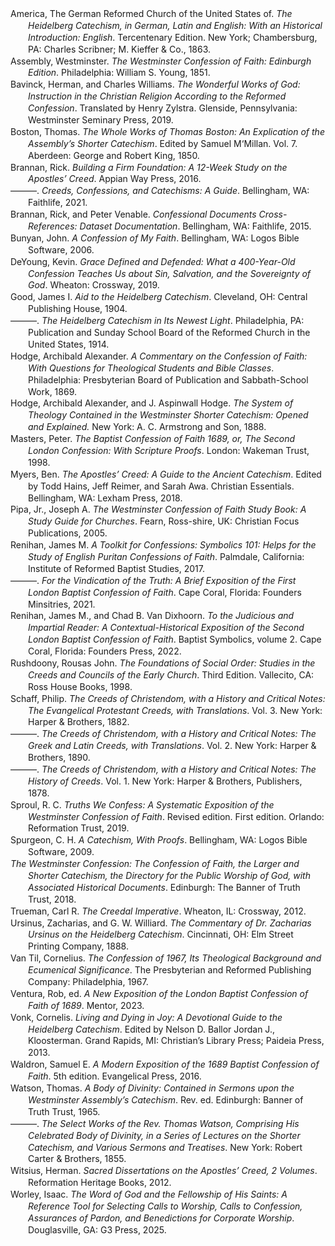 
<div class="csl-bib-body" style="line-height: 1.35; margin-left: 2em; text-indent:-2em;">
  <div class="csl-entry">America, The German Reformed Church of the United States of. <i>The Heidelberg Catechism, in German, Latin and English: With an Historical Introduction: English</i>. Tercentenary Edition. New York; Chambersburg, PA: Charles Scribner; M. Kieffer &amp; Co., 1863.</div>
  <span class="Z3988" title="url_ver=Z39.88-2004&amp;ctx_ver=Z39.88-2004&amp;rfr_id=info%3Asid%2Fzotero.org%3A2&amp;rft_val_fmt=info%3Aofi%2Ffmt%3Akev%3Amtx%3Abook&amp;rft.genre=book&amp;rft.btitle=The%20Heidelberg%20Catechism%2C%20in%20German%2C%20Latin%20and%20English%3A%20With%20an%20Historical%20Introduction%3A%20English&amp;rft.place=New%20York%3B%20Chambersburg%2C%20PA&amp;rft.publisher=Charles%20Scribner%3B%20M.%20Kieffer%20%26%20Co.&amp;rft.edition=Tercentenary%20Edition&amp;rft.aufirst=The%20German%20Reformed%20Church%20of%20the%20United%20States%20of&amp;rft.aulast=America&amp;rft.au=The%20German%20Reformed%20Church%20of%20the%20United%20States%20of%20America&amp;rft.date=1863"></span>
  <div class="csl-entry">Assembly, Westminster. <i>The Westminster Confession of Faith: Edinburgh Edition</i>. Philadelphia: William S. Young, 1851.</div>
  <span class="Z3988" title="url_ver=Z39.88-2004&amp;ctx_ver=Z39.88-2004&amp;rfr_id=info%3Asid%2Fzotero.org%3A2&amp;rft_val_fmt=info%3Aofi%2Ffmt%3Akev%3Amtx%3Abook&amp;rft.genre=book&amp;rft.btitle=The%20Westminster%20Confession%20of%20Faith%3A%20Edinburgh%20Edition&amp;rft.place=Philadelphia&amp;rft.publisher=William%20S.%20Young&amp;rft.aufirst=Westminster&amp;rft.aulast=Assembly&amp;rft.au=Westminster%20Assembly&amp;rft.date=1851"></span>
  <div class="csl-entry">Bavinck, Herman, and Charles Williams. <i>The Wonderful Works of God: Instruction in the Christian Religion According to the Reformed Confession</i>. Translated by Henry Zylstra. Glenside, Pennsylvania: Westminster Seminary Press, 2019.</div>
  <span class="Z3988" title="url_ver=Z39.88-2004&amp;ctx_ver=Z39.88-2004&amp;rfr_id=info%3Asid%2Fzotero.org%3A2&amp;rft_id=urn%3Aisbn%3A978-1-7336272-2-1&amp;rft_val_fmt=info%3Aofi%2Ffmt%3Akev%3Amtx%3Abook&amp;rft.genre=book&amp;rft.btitle=The%20wonderful%20works%20of%20God%3A%20instruction%20in%20the%20Christian%20religion%20according%20to%20the%20Reformed%20Confession&amp;rft.place=Glenside%2C%20Pennsylvania&amp;rft.publisher=Westminster%20Seminary%20Press&amp;rft.aufirst=Herman&amp;rft.aulast=Bavinck&amp;rft.au=Herman%20Bavinck&amp;rft.au=Henry%20Zylstra&amp;rft.au=R.%20Carlton%20Wynne&amp;rft.au=Charles%20Williams&amp;rft.date=2019&amp;rft.isbn=978-1-7336272-2-1&amp;rft.language=eng"></span>
  <div class="csl-entry">Boston, Thomas. <i>The Whole Works of Thomas Boston: An Explication of the Assembly’s Shorter Catechism</i>. Edited by Samuel M‘Millan. Vol. 7. Aberdeen: George and Robert King, 1850.</div>
  <span class="Z3988" title="url_ver=Z39.88-2004&amp;ctx_ver=Z39.88-2004&amp;rfr_id=info%3Asid%2Fzotero.org%3A2&amp;rft_val_fmt=info%3Aofi%2Ffmt%3Akev%3Amtx%3Abook&amp;rft.genre=book&amp;rft.btitle=The%20Whole%20Works%20of%20Thomas%20Boston%3A%20An%20Explication%20of%20the%20Assembly%E2%80%99s%20Shorter%20Catechism&amp;rft.place=Aberdeen&amp;rft.publisher=George%20and%20Robert%20King&amp;rft.aufirst=Thomas&amp;rft.aulast=Boston&amp;rft.au=Thomas%20Boston&amp;rft.au=Samuel%20M%E2%80%98Millan&amp;rft.date=1850"></span>
  <div class="csl-entry">Brannan, Rick. <i>Building a Firm Foundation: A 12-Week Study on the Apostles’ Creed</i>. Appian Way Press, 2016.</div>
  <span class="Z3988" title="url_ver=Z39.88-2004&amp;ctx_ver=Z39.88-2004&amp;rfr_id=info%3Asid%2Fzotero.org%3A2&amp;rft_val_fmt=info%3Aofi%2Ffmt%3Akev%3Amtx%3Abook&amp;rft.genre=book&amp;rft.btitle=Building%20a%20Firm%20Foundation%3A%20A%2012-Week%20Study%20on%20the%20Apostles%E2%80%99%20Creed&amp;rft.publisher=Appian%20Way%20Press&amp;rft.aufirst=Rick&amp;rft.aulast=Brannan&amp;rft.au=Rick%20Brannan&amp;rft.date=2016"></span>
  <div class="csl-entry">———. <i>Creeds, Confessions, and Catechisms: A Guide</i>. Bellingham, WA: Faithlife, 2021.</div>
  <span class="Z3988" title="url_ver=Z39.88-2004&amp;ctx_ver=Z39.88-2004&amp;rfr_id=info%3Asid%2Fzotero.org%3A2&amp;rft_val_fmt=info%3Aofi%2Ffmt%3Akev%3Amtx%3Abook&amp;rft.genre=book&amp;rft.btitle=Creeds%2C%20Confessions%2C%20and%20Catechisms%3A%20A%20Guide&amp;rft.place=Bellingham%2C%20WA&amp;rft.publisher=Faithlife&amp;rft.aufirst=Rick&amp;rft.aulast=Brannan&amp;rft.au=Rick%20Brannan&amp;rft.date=2021"></span>
  <div class="csl-entry">Brannan, Rick, and Peter Venable. <i>Confessional Documents Cross-References: Dataset Documentation</i>. Bellingham, WA: Faithlife, 2015.</div>
  <span class="Z3988" title="url_ver=Z39.88-2004&amp;ctx_ver=Z39.88-2004&amp;rfr_id=info%3Asid%2Fzotero.org%3A2&amp;rft_val_fmt=info%3Aofi%2Ffmt%3Akev%3Amtx%3Abook&amp;rft.genre=book&amp;rft.btitle=Confessional%20Documents%20Cross-References%3A%20Dataset%20Documentation&amp;rft.place=Bellingham%2C%20WA&amp;rft.publisher=Faithlife&amp;rft.aufirst=Rick&amp;rft.aulast=Brannan&amp;rft.au=Rick%20Brannan&amp;rft.au=Peter%20Venable&amp;rft.date=2015"></span>
  <div class="csl-entry">Bunyan, John. <i>A Confession of My Faith</i>. Bellingham, WA: Logos Bible Software, 2006.</div>
  <span class="Z3988" title="url_ver=Z39.88-2004&amp;ctx_ver=Z39.88-2004&amp;rfr_id=info%3Asid%2Fzotero.org%3A2&amp;rft_val_fmt=info%3Aofi%2Ffmt%3Akev%3Amtx%3Abook&amp;rft.genre=book&amp;rft.btitle=A%20Confession%20of%20My%20Faith&amp;rft.place=Bellingham%2C%20WA&amp;rft.publisher=Logos%20Bible%20Software&amp;rft.aufirst=John&amp;rft.aulast=Bunyan&amp;rft.au=John%20Bunyan&amp;rft.date=2006"></span>
  <div class="csl-entry">DeYoung, Kevin. <i>Grace Defined and Defended: What a 400-Year-Old Confession Teaches Us about Sin, Salvation, and the Sovereignty of God</i>. Wheaton: Crossway, 2019.</div>
  <span class="Z3988" title="url_ver=Z39.88-2004&amp;ctx_ver=Z39.88-2004&amp;rfr_id=info%3Asid%2Fzotero.org%3A2&amp;rft_id=urn%3Aisbn%3A978-1-4335-6439-0&amp;rft_val_fmt=info%3Aofi%2Ffmt%3Akev%3Amtx%3Abook&amp;rft.genre=book&amp;rft.btitle=Grace%20Defined%20and%20Defended%3A%20What%20a%20400-Year-Old%20Confession%20Teaches%20Us%20about%20Sin%2C%20Salvation%2C%20and%20the%20Sovereignty%20of%20God&amp;rft.place=Wheaton&amp;rft.publisher=Crossway&amp;rft.aufirst=Kevin&amp;rft.aulast=DeYoung&amp;rft.au=Kevin%20DeYoung&amp;rft.date=2019-04-22&amp;rft.tpages=144&amp;rft.isbn=978-1-4335-6439-0&amp;rft.language=English"></span>
  <div class="csl-entry">Good, James I. <i>Aid to the Heidelberg Catechism</i>. Cleveland, OH: Central Publishing House, 1904.</div>
  <span class="Z3988" title="url_ver=Z39.88-2004&amp;ctx_ver=Z39.88-2004&amp;rfr_id=info%3Asid%2Fzotero.org%3A2&amp;rft_val_fmt=info%3Aofi%2Ffmt%3Akev%3Amtx%3Abook&amp;rft.genre=book&amp;rft.btitle=Aid%20to%20the%20Heidelberg%20Catechism&amp;rft.place=Cleveland%2C%20OH&amp;rft.publisher=Central%20Publishing%20House&amp;rft.aufirst=James%20I.&amp;rft.aulast=Good&amp;rft.au=James%20I.%20Good&amp;rft.date=1904"></span>
  <div class="csl-entry">———. <i>The Heidelberg Catechism in Its Newest Light</i>. Philadelphia, PA: Publication and Sunday School Board of the Reformed Church in the United States, 1914.</div>
  <span class="Z3988" title="url_ver=Z39.88-2004&amp;ctx_ver=Z39.88-2004&amp;rfr_id=info%3Asid%2Fzotero.org%3A2&amp;rft_val_fmt=info%3Aofi%2Ffmt%3Akev%3Amtx%3Abook&amp;rft.genre=book&amp;rft.btitle=The%20Heidelberg%20Catechism%20in%20Its%20Newest%20Light&amp;rft.place=Philadelphia%2C%20PA&amp;rft.publisher=Publication%20and%20Sunday%20School%20Board%20of%20the%20Reformed%20Church%20in%20the%20United%20States&amp;rft.aufirst=James%20I.&amp;rft.aulast=Good&amp;rft.au=James%20I.%20Good&amp;rft.date=1914"></span>
  <div class="csl-entry">Hodge, Archibald Alexander. <i>A Commentary on the Confession of Faith: With Questions for Theological Students and Bible Classes</i>. Philadelphia: Presbyterian Board of Publication and Sabbath-School Work, 1869.</div>
  <span class="Z3988" title="url_ver=Z39.88-2004&amp;ctx_ver=Z39.88-2004&amp;rfr_id=info%3Asid%2Fzotero.org%3A2&amp;rft_val_fmt=info%3Aofi%2Ffmt%3Akev%3Amtx%3Abook&amp;rft.genre=book&amp;rft.btitle=A%20commentary%20on%20the%20confession%20of%20faith%3A%20With%20questions%20for%20theological%20students%20and%20Bible%20Classes&amp;rft.place=Philadelphia&amp;rft.publisher=Presbyterian%20Board%20of%20Publication%20and%20Sabbath-School%20Work&amp;rft.aufirst=Archibald%20Alexander&amp;rft.aulast=Hodge&amp;rft.au=Archibald%20Alexander%20Hodge&amp;rft.date=1869"></span>
  <div class="csl-entry">Hodge, Archibald Alexander, and J. Aspinwall Hodge. <i>The System of Theology Contained in the Westminster Shorter Catechism: Opened and Explained.</i> New York: A. C. Armstrong and Son, 1888.</div>
  <span class="Z3988" title="url_ver=Z39.88-2004&amp;ctx_ver=Z39.88-2004&amp;rfr_id=info%3Asid%2Fzotero.org%3A2&amp;rft_val_fmt=info%3Aofi%2Ffmt%3Akev%3Amtx%3Abook&amp;rft.genre=book&amp;rft.btitle=The%20system%20of%20theology%20contained%20in%20the%20Westminster%20shorter%20catechism%3A%20opened%20and%20explained.&amp;rft.place=New%20York&amp;rft.publisher=A.%20C.%20Armstrong%20and%20Son&amp;rft.aufirst=Archibald%20Alexander&amp;rft.aulast=Hodge&amp;rft.au=Archibald%20Alexander%20Hodge&amp;rft.au=J.%20Aspinwall%20Hodge&amp;rft.date=1888"></span>
  <div class="csl-entry">Masters, Peter. <i>The Baptist Confession of Faith 1689, or, The Second London Confession: With Scripture Proofs</i>. London: Wakeman Trust, 1998.</div>
  <span class="Z3988" title="url_ver=Z39.88-2004&amp;ctx_ver=Z39.88-2004&amp;rfr_id=info%3Asid%2Fzotero.org%3A2&amp;rft_id=urn%3Aisbn%3A978-1-870855-24-2&amp;rft_val_fmt=info%3Aofi%2Ffmt%3Akev%3Amtx%3Abook&amp;rft.genre=book&amp;rft.btitle=The%20Baptist%20confession%20of%20faith%201689%2C%20or%2C%20The%20second%20London%20confession%3A%20with%20scripture%20proofs&amp;rft.place=London&amp;rft.publisher=Wakeman%20Trust&amp;rft.aufirst=Peter&amp;rft.aulast=Masters&amp;rft.au=Peter%20Masters&amp;rft.date=1998&amp;rft.isbn=978-1-870855-24-2&amp;rft.language=eng"></span>
  <div class="csl-entry">Myers, Ben. <i>The Apostles’ Creed: A Guide to the Ancient Catechism</i>. Edited by Todd Hains, Jeff Reimer, and Sarah Awa. Christian Essentials. Bellingham, WA: Lexham Press, 2018.</div>
  <span class="Z3988" title="url_ver=Z39.88-2004&amp;ctx_ver=Z39.88-2004&amp;rfr_id=info%3Asid%2Fzotero.org%3A2&amp;rft_val_fmt=info%3Aofi%2Ffmt%3Akev%3Amtx%3Abook&amp;rft.genre=book&amp;rft.btitle=The%20Apostles%E2%80%99%20Creed%3A%20A%20Guide%20to%20the%20Ancient%20Catechism&amp;rft.place=Bellingham%2C%20WA&amp;rft.publisher=Lexham%20Press&amp;rft.series=Christian%20Essentials&amp;rft.aufirst=Ben&amp;rft.aulast=Myers&amp;rft.au=Ben%20Myers&amp;rft.au=Todd%20Hains&amp;rft.au=Jeff%20Reimer&amp;rft.au=Sarah%20Awa&amp;rft.date=2018"></span>
  <div class="csl-entry">Pipa, Jr., Joseph A. <i>The Westminster Confession of Faith Study Book: A Study Guide for Churches</i>. Fearn, Ross-shire, UK: Christian Focus Publications, 2005.</div>
  <span class="Z3988" title="url_ver=Z39.88-2004&amp;ctx_ver=Z39.88-2004&amp;rfr_id=info%3Asid%2Fzotero.org%3A2&amp;rft_val_fmt=info%3Aofi%2Ffmt%3Akev%3Amtx%3Abook&amp;rft.genre=book&amp;rft.btitle=The%20Westminster%20Confession%20of%20Faith%20Study%20Book%3A%20A%20Study%20Guide%20for%20Churches&amp;rft.place=Fearn%2C%20Ross-shire%2C%20UK&amp;rft.publisher=Christian%20Focus%20Publications&amp;rft.aufirst=Jr.%2C%20Joseph%20A.&amp;rft.aulast=Pipa&amp;rft.au=Jr.%2C%20Joseph%20A.%20Pipa&amp;rft.date=2005"></span>
  <div class="csl-entry">Renihan, James M. <i>A Toolkit for Confessions: Symbolics 101: Helps for the Study of English Puritan Confessions of Faith</i>. Palmdale, California: Institute of Reformed Baptist Studies, 2017.</div>
  <span class="Z3988" title="url_ver=Z39.88-2004&amp;ctx_ver=Z39.88-2004&amp;rfr_id=info%3Asid%2Fzotero.org%3A2&amp;rft_id=urn%3Aisbn%3A978-0-9965198-1-6&amp;rft_val_fmt=info%3Aofi%2Ffmt%3Akev%3Amtx%3Abook&amp;rft.genre=book&amp;rft.btitle=A%20toolkit%20for%20confessions%3A%20symbolics%20101%3A%20helps%20for%20the%20study%20of%20English%20Puritan%20confessions%20of%20faith&amp;rft.place=Palmdale%2C%20California&amp;rft.publisher=Institute%20of%20Reformed%20Baptist%20Studies&amp;rft.aufirst=James%20M.&amp;rft.aulast=Renihan&amp;rft.au=James%20M.%20Renihan&amp;rft.date=2017&amp;rft.isbn=978-0-9965198-1-6&amp;rft.language=eng"></span>
  <div class="csl-entry">———. <i>For the Vindication of the Truth: A Brief Exposition of the First London Baptist Confession of Faith</i>. Cape Coral, Florida: Founders Minsitries, 2021.</div>
  <span class="Z3988" title="url_ver=Z39.88-2004&amp;ctx_ver=Z39.88-2004&amp;rfr_id=info%3Asid%2Fzotero.org%3A2&amp;rft_id=urn%3Aisbn%3A978-1-943539-28-4&amp;rft_val_fmt=info%3Aofi%2Ffmt%3Akev%3Amtx%3Abook&amp;rft.genre=book&amp;rft.btitle=For%20the%20vindication%20of%20the%20truth%3A%20a%20brief%20exposition%20of%20the%20First%20London%20Baptist%20Confession%20of%20Faith&amp;rft.place=Cape%20Coral%2C%20Florida&amp;rft.publisher=Founders%20Minsitries&amp;rft.aufirst=James%20M.&amp;rft.aulast=Renihan&amp;rft.au=James%20M.%20Renihan&amp;rft.date=2021&amp;rft.isbn=978-1-943539-28-4&amp;rft.language=eng"></span>
  <div class="csl-entry">Renihan, James M., and Chad B. Van Dixhoorn. <i>To the Judicious and Impartial Reader: A Contextual-Historical Exposition of the Second London Baptist Confession of Faith</i>. Baptist Symbolics, volume 2. Cape Coral, Florida: Founders Press, 2022.</div>
  <span class="Z3988" title="url_ver=Z39.88-2004&amp;ctx_ver=Z39.88-2004&amp;rfr_id=info%3Asid%2Fzotero.org%3A2&amp;rft_id=urn%3Aisbn%3A978-1-943539-34-5&amp;rft_val_fmt=info%3Aofi%2Ffmt%3Akev%3Amtx%3Abook&amp;rft.genre=book&amp;rft.btitle=To%20the%20judicious%20and%20impartial%20reader%3A%20a%20contextual-historical%20exposition%20of%20the%20second%20London%20Baptist%20Confession%20of%20Faith&amp;rft.place=Cape%20Coral%2C%20Florida&amp;rft.publisher=Founders%20Press&amp;rft.series=Baptist%20symbolics&amp;rft.aufirst=James%20M.&amp;rft.aulast=Renihan&amp;rft.au=James%20M.%20Renihan&amp;rft.au=Chad%20B.%20Van%20Dixhoorn&amp;rft.date=2022&amp;rft.tpages=661&amp;rft.isbn=978-1-943539-34-5"></span>
  <div class="csl-entry">Rushdoony, Rousas John. <i>The Foundations of Social Order: Studies in the Creeds and Councils of the Early Church</i>. Third Edition. Vallecito, CA: Ross House Books, 1998.</div>
  <span class="Z3988" title="url_ver=Z39.88-2004&amp;ctx_ver=Z39.88-2004&amp;rfr_id=info%3Asid%2Fzotero.org%3A2&amp;rft_val_fmt=info%3Aofi%2Ffmt%3Akev%3Amtx%3Abook&amp;rft.genre=book&amp;rft.btitle=The%20Foundations%20of%20Social%20Order%3A%20Studies%20in%20the%20Creeds%20and%20Councils%20of%20the%20Early%20Church&amp;rft.place=Vallecito%2C%20CA&amp;rft.publisher=Ross%20House%20Books&amp;rft.edition=Third%20Edition&amp;rft.aufirst=Rousas%20John&amp;rft.aulast=Rushdoony&amp;rft.au=Rousas%20John%20Rushdoony&amp;rft.date=1998"></span>
  <div class="csl-entry">Schaff, Philip. <i>The Creeds of Christendom, with a History and Critical Notes: The Evangelical Protestant Creeds, with Translations</i>. Vol. 3. New York: Harper &amp; Brothers, 1882.</div>
  <span class="Z3988" title="url_ver=Z39.88-2004&amp;ctx_ver=Z39.88-2004&amp;rfr_id=info%3Asid%2Fzotero.org%3A2&amp;rft_val_fmt=info%3Aofi%2Ffmt%3Akev%3Amtx%3Abook&amp;rft.genre=book&amp;rft.btitle=The%20Creeds%20of%20Christendom%2C%20with%20a%20History%20and%20Critical%20Notes%3A%20The%20Evangelical%20Protestant%20Creeds%2C%20with%20Translations&amp;rft.place=New%20York&amp;rft.publisher=Harper%20%26%20Brothers&amp;rft.aufirst=Philip&amp;rft.aulast=Schaff&amp;rft.au=Philip%20Schaff&amp;rft.date=1882"></span>
  <div class="csl-entry">———. <i>The Creeds of Christendom, with a History and Critical Notes: The Greek and Latin Creeds, with Translations</i>. Vol. 2. New York: Harper &amp; Brothers, 1890.</div>
  <span class="Z3988" title="url_ver=Z39.88-2004&amp;ctx_ver=Z39.88-2004&amp;rfr_id=info%3Asid%2Fzotero.org%3A2&amp;rft_val_fmt=info%3Aofi%2Ffmt%3Akev%3Amtx%3Abook&amp;rft.genre=book&amp;rft.btitle=The%20Creeds%20of%20Christendom%2C%20with%20a%20History%20and%20Critical%20Notes%3A%20The%20Greek%20and%20Latin%20Creeds%2C%20with%20Translations&amp;rft.place=New%20York&amp;rft.publisher=Harper%20%26%20Brothers&amp;rft.aufirst=Philip&amp;rft.aulast=Schaff&amp;rft.au=Philip%20Schaff&amp;rft.date=1890"></span>
  <div class="csl-entry">———. <i>The Creeds of Christendom, with a History and Critical Notes: The History of Creeds</i>. Vol. 1. New York: Harper &amp; Brothers, Publishers, 1878.</div>
  <span class="Z3988" title="url_ver=Z39.88-2004&amp;ctx_ver=Z39.88-2004&amp;rfr_id=info%3Asid%2Fzotero.org%3A2&amp;rft_val_fmt=info%3Aofi%2Ffmt%3Akev%3Amtx%3Abook&amp;rft.genre=book&amp;rft.btitle=The%20Creeds%20of%20Christendom%2C%20with%20a%20History%20and%20Critical%20Notes%3A%20The%20History%20of%20Creeds&amp;rft.place=New%20York&amp;rft.publisher=Harper%20%26%20Brothers%2C%20Publishers&amp;rft.aufirst=Philip&amp;rft.aulast=Schaff&amp;rft.au=Philip%20Schaff&amp;rft.date=1878"></span>
  <div class="csl-entry">Sproul, R. C. <i>Truths We Confess: A Systematic Exposition of the Westminster Confession of Faith</i>. Revised edition. First edition. Orlando: Reformation Trust, 2019.</div>
  <span class="Z3988" title="url_ver=Z39.88-2004&amp;ctx_ver=Z39.88-2004&amp;rfr_id=info%3Asid%2Fzotero.org%3A2&amp;rft_id=urn%3Aisbn%3A978-1-64289-162-1&amp;rft_val_fmt=info%3Aofi%2Ffmt%3Akev%3Amtx%3Abook&amp;rft.genre=book&amp;rft.btitle=Truths%20we%20confess%3A%20a%20systematic%20exposition%20of%20the%20Westminster%20Confession%20of%20faith&amp;rft.place=Orlando&amp;rft.publisher=Reformation%20Trust&amp;rft.edition=Revised%20edition.%20First%20edition&amp;rft.aufirst=R.%20C.&amp;rft.aulast=Sproul&amp;rft.au=R.%20C.%20Sproul&amp;rft.date=2019&amp;rft.isbn=978-1-64289-162-1&amp;rft.language=eng"></span>
  <div class="csl-entry">Spurgeon, C. H. <i>A Catechism, With Proofs</i>. Bellingham, WA: Logos Bible Software, 2009.</div>
  <span class="Z3988" title="url_ver=Z39.88-2004&amp;ctx_ver=Z39.88-2004&amp;rfr_id=info%3Asid%2Fzotero.org%3A2&amp;rft_val_fmt=info%3Aofi%2Ffmt%3Akev%3Amtx%3Abook&amp;rft.genre=book&amp;rft.btitle=A%20Catechism%2C%20With%20Proofs&amp;rft.place=Bellingham%2C%20WA&amp;rft.publisher=Logos%20Bible%20Software&amp;rft.aufirst=C.%20H.&amp;rft.aulast=Spurgeon&amp;rft.au=C.%20H.%20Spurgeon&amp;rft.date=2009"></span>
  <div class="csl-entry"><i>The Westminster Confession: The Confession of Faith, the Larger and Shorter Catechism, the Directory for the Public Worship of God, with Associated Historical Documents</i>. Edinburgh: The Banner of Truth Trust, 2018.</div>
  <span class="Z3988" title="url_ver=Z39.88-2004&amp;ctx_ver=Z39.88-2004&amp;rfr_id=info%3Asid%2Fzotero.org%3A2&amp;rft_id=urn%3Aisbn%3A978-1-84871-768-8&amp;rft_val_fmt=info%3Aofi%2Ffmt%3Akev%3Amtx%3Abook&amp;rft.genre=book&amp;rft.btitle=The%20Westminster%20Confession%3A%20The%20Confession%20of%20Faith%2C%20the%20Larger%20and%20Shorter%20Catechism%2C%20the%20Directory%20for%20the%20Public%20Worship%20of%20God%2C%20with%20Associated%20Historical%20Documents&amp;rft.place=Edinburgh&amp;rft.publisher=The%20Banner%20of%20Truth%20Trust&amp;rft.date=2018&amp;rft.isbn=978-1-84871-768-8&amp;rft.language=eng"></span>
  <div class="csl-entry">Trueman, Carl R. <i>The Creedal Imperative</i>. Wheaton, IL: Crossway, 2012.</div>
  <span class="Z3988" title="url_ver=Z39.88-2004&amp;ctx_ver=Z39.88-2004&amp;rfr_id=info%3Asid%2Fzotero.org%3A2&amp;rft_id=urn%3Aisbn%3A978-1-4335-2190-4&amp;rft_val_fmt=info%3Aofi%2Ffmt%3Akev%3Amtx%3Abook&amp;rft.genre=book&amp;rft.btitle=The%20Creedal%20Imperative&amp;rft.place=Wheaton%2C%20IL&amp;rft.publisher=Crossway&amp;rft.aufirst=Carl%20R.&amp;rft.aulast=Trueman&amp;rft.au=Carl%20R.%20Trueman&amp;rft.date=2012&amp;rft.tpages=299&amp;rft.isbn=978-1-4335-2190-4&amp;rft.language=eng"></span>
  <div class="csl-entry">Ursinus, Zacharias, and G. W. Williard. <i>The Commentary of Dr. Zacharias Ursinus on the Heidelberg Catechism</i>. Cincinnati, OH: Elm Street Printing Company, 1888.</div>
  <span class="Z3988" title="url_ver=Z39.88-2004&amp;ctx_ver=Z39.88-2004&amp;rfr_id=info%3Asid%2Fzotero.org%3A2&amp;rft_val_fmt=info%3Aofi%2Ffmt%3Akev%3Amtx%3Abook&amp;rft.genre=book&amp;rft.btitle=The%20Commentary%20of%20Dr.%20Zacharias%20Ursinus%20on%20the%20Heidelberg%20Catechism&amp;rft.place=Cincinnati%2C%20OH&amp;rft.publisher=Elm%20Street%20Printing%20Company&amp;rft.aufirst=Zacharias&amp;rft.aulast=Ursinus&amp;rft.au=Zacharias%20Ursinus&amp;rft.au=G.%20W.%20Williard&amp;rft.date=1888"></span>
  <div class="csl-entry">Van Til, Cornelius. <i>The Confession of 1967, Its Theological Background and Ecumenical Significance</i>. The Presbyterian and Reformed Publishing Company: Philadelphia, 1967.</div>
  <span class="Z3988" title="url_ver=Z39.88-2004&amp;ctx_ver=Z39.88-2004&amp;rfr_id=info%3Asid%2Fzotero.org%3A2&amp;rft_val_fmt=info%3Aofi%2Ffmt%3Akev%3Amtx%3Abook&amp;rft.genre=book&amp;rft.btitle=The%20confession%20of%201967%2C%20its%20theological%20background%20and%20ecumenical%20significance&amp;rft.place=The%20Presbyterian%20and%20Reformed%20Publishing%20Company&amp;rft.publisher=Philadelphia&amp;rft.aufirst=Cornelius&amp;rft.aulast=Van%20Til&amp;rft.au=Cornelius%20Van%20Til&amp;rft.date=1967"></span>
  <div class="csl-entry">Ventura, Rob, ed. <i>A New Exposition of the London Baptist Confession of Faith of 1689</i>. Mentor, 2023.</div>
  <span class="Z3988" title="url_ver=Z39.88-2004&amp;ctx_ver=Z39.88-2004&amp;rfr_id=info%3Asid%2Fzotero.org%3A2&amp;rft_id=urn%3Aisbn%3A978-1-5271-0890-5&amp;rft_val_fmt=info%3Aofi%2Ffmt%3Akev%3Amtx%3Abook&amp;rft.genre=book&amp;rft.btitle=A%20new%20exposition%20of%20the%20london%20baptist%20confession%20of%20faith%20of%201689&amp;rft.publisher=Mentor&amp;rft.aufirst=Rob&amp;rft.aulast=Ventura&amp;rft.au=Rob%20Ventura&amp;rft.date=2023-01-17&amp;rft.tpages=568&amp;rft.isbn=978-1-5271-0890-5&amp;rft.language=English"></span>
  <div class="csl-entry">Vonk, Cornelis. <i>Living and Dying in Joy: A Devotional Guide to the Heidelberg Catechism</i>. Edited by Nelson D. Ballor Jordan J., Kloosterman. Grand Rapids, MI: Christian’s Library Press; Paideia Press, 2013.</div>
  <span class="Z3988" title="url_ver=Z39.88-2004&amp;ctx_ver=Z39.88-2004&amp;rfr_id=info%3Asid%2Fzotero.org%3A2&amp;rft_val_fmt=info%3Aofi%2Ffmt%3Akev%3Amtx%3Abook&amp;rft.genre=book&amp;rft.btitle=Living%20and%20Dying%20in%20Joy%3A%20A%20Devotional%20Guide%20to%20the%20Heidelberg%20Catechism&amp;rft.place=Grand%20Rapids%2C%20MI&amp;rft.publisher=Christian%E2%80%99s%20Library%20Press%3B%20Paideia%20Press&amp;rft.aufirst=Cornelis&amp;rft.aulast=Vonk&amp;rft.au=Cornelis%20Vonk&amp;rft.au=Nelson%20D.%2C%20Jordan%20J.%2C%20Kloosterman%20Ballor&amp;rft.date=2013"></span>
  <div class="csl-entry">Waldron, Samuel E. <i>A Modern Exposition of the 1689 Baptist Confession of Faith</i>. 5th edition. Evangelical Press, 2016.</div>
  <span class="Z3988" title="url_ver=Z39.88-2004&amp;ctx_ver=Z39.88-2004&amp;rfr_id=info%3Asid%2Fzotero.org%3A2&amp;rft_id=urn%3Aisbn%3A978-1-78397-187-9&amp;rft_val_fmt=info%3Aofi%2Ffmt%3Akev%3Amtx%3Abook&amp;rft.genre=book&amp;rft.btitle=A%20Modern%20Exposition%20of%20the%201689%20Baptist%20Confession%20of%20Faith&amp;rft.publisher=Evangelical%20Press&amp;rft.edition=5th%20edition&amp;rft.aufirst=Samuel%20E.&amp;rft.aulast=Waldron&amp;rft.au=Samuel%20E.%20Waldron&amp;rft.date=2016-12-13&amp;rft.tpages=554&amp;rft.isbn=978-1-78397-187-9&amp;rft.language=English"></span>
  <div class="csl-entry">Watson, Thomas. <i>A Body of Divinity: Contained in Sermons upon the Westminster Assembly’s Catechism</i>. Rev. ed. Edinburgh: Banner of Truth Trust, 1965.</div>
  <span class="Z3988" title="url_ver=Z39.88-2004&amp;ctx_ver=Z39.88-2004&amp;rfr_id=info%3Asid%2Fzotero.org%3A2&amp;rft_id=urn%3Aisbn%3A978-0-85151-383-6&amp;rft_val_fmt=info%3Aofi%2Ffmt%3Akev%3Amtx%3Abook&amp;rft.genre=book&amp;rft.btitle=A%20body%20of%20divinity%3A%20contained%20in%20sermons%20upon%20the%20Westminster%20Assembly's%20catechism&amp;rft.place=Edinburgh&amp;rft.publisher=Banner%20of%20Truth%20Trust&amp;rft.edition=Rev.%20ed&amp;rft.aufirst=Thomas&amp;rft.aulast=Watson&amp;rft.au=Thomas%20Watson&amp;rft.date=1965&amp;rft.isbn=978-0-85151-383-6&amp;rft.language=eng"></span>
  <div class="csl-entry">———. <i>The Select Works of the Rev. Thomas Watson, Comprising His Celebrated Body of Divinity, in a Series of Lectures on the Shorter Catechism, and Various Sermons and Treatises</i>. New York: Robert Carter &amp; Brothers, 1855.</div>
  <span class="Z3988" title="url_ver=Z39.88-2004&amp;ctx_ver=Z39.88-2004&amp;rfr_id=info%3Asid%2Fzotero.org%3A2&amp;rft_val_fmt=info%3Aofi%2Ffmt%3Akev%3Amtx%3Abook&amp;rft.genre=book&amp;rft.btitle=The%20Select%20Works%20of%20the%20Rev.%20Thomas%20Watson%2C%20Comprising%20His%20Celebrated%20Body%20of%20Divinity%2C%20in%20a%20Series%20of%20Lectures%20on%20the%20Shorter%20Catechism%2C%20and%20Various%20Sermons%20and%20Treatises&amp;rft.place=New%20York&amp;rft.publisher=Robert%20Carter%20%26%20Brothers&amp;rft.aufirst=Thomas&amp;rft.aulast=Watson&amp;rft.au=Thomas%20Watson&amp;rft.date=1855"></span>
  <div class="csl-entry">Witsius, Herman. <i>Sacred Dissertations on the Apostles’ Creed, 2 Volumes</i>. Reformation Heritage Books, 2012.</div>
  <span class="Z3988" title="url_ver=Z39.88-2004&amp;ctx_ver=Z39.88-2004&amp;rfr_id=info%3Asid%2Fzotero.org%3A2&amp;rft_id=urn%3Aisbn%3A978-1-60178-096-6&amp;rft_val_fmt=info%3Aofi%2Ffmt%3Akev%3Amtx%3Abook&amp;rft.genre=book&amp;rft.btitle=Sacred%20Dissertations%20on%20the%20Apostles'%20Creed%2C%202%20volumes&amp;rft.publisher=Reformation%20Heritage%20Books&amp;rft.aufirst=Herman&amp;rft.aulast=Witsius&amp;rft.au=Herman%20Witsius&amp;rft.date=2012-05-10&amp;rft.tpages=1132&amp;rft.isbn=978-1-60178-096-6&amp;rft.language=English"></span>
  <div class="csl-entry">Worley, Isaac. <i>The Word of God and the Fellowship of His Saints: A Reference Tool for Selecting Calls to Worship, Calls to Confession, Assurances of Pardon, and Benedictions for Corporate Worship</i>. Douglasville, GA: G3 Press, 2025.</div>
  <span class="Z3988" title="url_ver=Z39.88-2004&amp;ctx_ver=Z39.88-2004&amp;rfr_id=info%3Asid%2Fzotero.org%3A2&amp;rft_id=urn%3Aisbn%3A978-1-959908-39-5&amp;rft_val_fmt=info%3Aofi%2Ffmt%3Akev%3Amtx%3Abook&amp;rft.genre=book&amp;rft.btitle=The%20Word%20of%20God%20and%20the%20Fellowship%20of%20His%20Saints%3A%20A%20Reference%20Tool%20for%20Selecting%20Calls%20to%20Worship%2C%20Calls%20to%20Confession%2C%20Assurances%20of%20Pardon%2C%20and%20Benedictions%20for%20Corporate%20Worship&amp;rft.place=Douglasville%2C%20GA&amp;rft.publisher=G3%20Press&amp;rft.aufirst=Isaac&amp;rft.aulast=Worley&amp;rft.au=Isaac%20Worley&amp;rft.date=2025&amp;rft.tpages=283&amp;rft.isbn=978-1-959908-39-5&amp;rft.language=English"></span>
</div>
